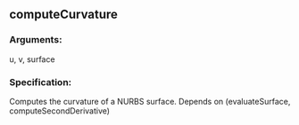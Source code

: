 ## computeCurvature
### Arguments: 
u, v, surface
### Specification: 
Computes the curvature of a NURBS surface. Depends on (evaluateSurface, computeSecondDerivative)
